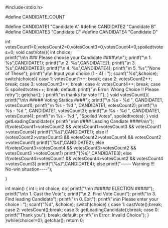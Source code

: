#include<stdio.h>

#define CANDIDATE_COUNT

#define CANDIDATE1 "Candidate A"
#define CANDIDATE2 "Candidate B"
#define CANDIDATE3 "Candidate C"
#define CANDIDATE4 "Candidate D"

int votesCount1=0,votesCount2=0,votesCount3=0,votesCount4=0,spoiledtvotes=0;
void castVote(){
int choice;    
printf("\n\n ### Please choose your Candidate ####\n\n");
printf("\n 1. %s",CANDIDATE1);
printf("\n 2. %s",CANDIDATE2);
printf("\n 3. %s",CANDIDATE3);
printf("\n 4. %s",CANDIDATE4);
printf("\n 5. %s","None of These");
printf("\n\n Input your choice (1 - 4) : ");
scanf("%d",&choice);
switch(choice){
    case 1: votesCount1++; break;
    case 2: votesCount2++; break;
    case 3: votesCount3++; break;
    case 4: votesCount4++; break;
    case 5: spoiledtvotes++; break;
    default: printf("\n Error: Wrong Choice !! Please retry");
             getchar();
}
printf("\n thanks for vote !!");
}
void votesCount(){
printf("\n\n ##### Voting Statics ####");
printf("\n %s - %d ", CANDIDATE1, votesCount1);
printf("\n %s - %d ", CANDIDATE1, votesCount2);
printf("\n %s - %d ", CANDIDATE1, votesCount3);
printf("\n %s - %d ", CANDIDATE1, votesCount4);
printf("\n %s - %d ", "Spoiled Votes", spoiledtvotes); 
}
void getLeadingCandidate(){
    printf("\n\n  #### Leading Candiate ####\n\n");
    if(votesCount1>votesCount2 && votesCount1>votesCount3 && votesCount1 >votesCount4)
    printf("[%s]",CANDIDATE1);
    else if (votesCount2>votesCount3 && votesCount2>votesCount4 && votesCount2 >votesCount1)
    printf("[%s]",CANDIDATE2);
    else if(votesCount3>votesCount4 && votesCount3>votesCount2 && votesCount3 >votesCount1)
    printf("[%s]",CANDIDATE3);
    else if(votesCount4>votesCount1 && votesCount4>votesCount2 && votesCount4 >votesCount3)
    printf("[%s]",CANDIDATE4);
    else
    printf("----- Warning !!! No-win situation----");    
    
    
    
}

int main()
{
int i;
int choice;
do{
printf("\n\n ###### ELECTION #####");
printf("\n\n 1. Cast the Vote");
printf("\n 2. Find Vote Count");
printf("\n 3. Find leading Candidate");
printf("\n 0. Exit");
printf("\n\n Please enter your choice : ");
scanf("%d", &choice);
switch(choice)
{
case 1: castVote();break;
case 2: votesCount();break;
case 3: getLeadingCandidate();break;
case 0: printf("Thank you"); break;
default: printf("\n Error: Invalid Choice");
}
}while(choice!=0);
getchar();
return 0;
